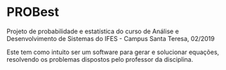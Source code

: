 # PROBest
Projeto de probabilidade e estatística do curso de Análise e Desenvolvimento de Sistemas do IFES - Campus Santa Teresa, 02/2019

Este tem como intuito ser um software para gerar e solucionar equações, resolvendo os problemas dispostos pelo professor da disciplina.



